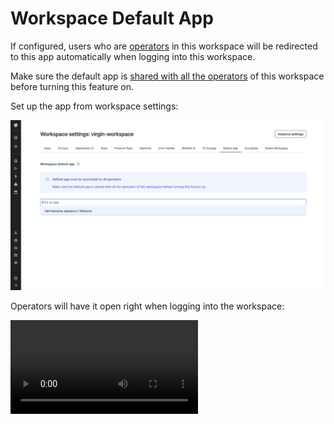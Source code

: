 # Workspace Default App

If configured, users who are [operators](../../core_concepts/16_roles_and_permissions/index.mdx) in this workspace will be redirected to this app automatically when logging into this workspace.

Make sure the default app is [shared with all the operators](../../core_concepts/8_groups_and_folders/index.mdx) of this workspace before turning this feature on.

Set up the app from workspace settings:

![Set up default app](./set_default_app.png "Set up default app")

Operators will have it open right when logging into the workspace:

<video
	className="border-2 rounded-xl object-cover w-full h-full dark:border-gray-800"
	controls
	src="/videos/default_app_operator.mp4"
/>